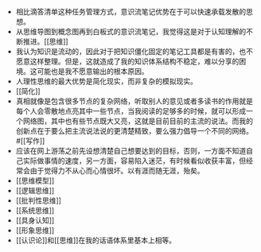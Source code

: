 - 相比滴答清单这种任务管理方式，意识流笔记优势在于可以快速承载发散的思想。
- 从思维导图到概念图再到白板式的意识流笔记，我觉得这是对于认知理解的不断推进。[[思维]]
- 我认为知识是流动的，因此对于把知识僵化固定的笔记工具都是有害的，也不愿意这样整理。但是，这就造成了我的知识体系结构不稳定，难以分享的困境。这可能也是我不愿意输出的根本原因。
- 人理性思维的最大优势是简化现实，而非复杂的模拟现实。
- [[简化]]
- 真相就像是包含很多节点的复杂网络，听取别人的意见或者多读书的作用就是每个人会零散地点亮其中一些节点，当我阅读的足够多的时候，就可以形成一个网络图，其中也有些节点既大又亮，这就是目前目前的主流的说法。而我的创新点在于要么把主流说法说的更清楚精致，要么强力倡导一个不同的网络。#[[写作]]
- 应该在网上游荡之前先设想清楚自己想要达到的目标，否则，一方面不知道自己实际做事情的速度，另一方面，容易陷入迷茫，有时候看似收获丰富，但经常会由于觉得力不从心而心情很坏。以有涯而随无涯，殆矣。
- [[思维模型]]
- [[逻辑思维]]
- [[批判性思维]]
- [[系统思维]]
- [[具身认知]]
- [[形象思维]]
- [[认识论]]和[[思维]]在我的话语体系里基本上相等。
